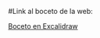 #Link al boceto de la web:

[Boceto en Excalidraw](https://excalidraw.com/#json=DyKkDOjvkiqoCuld1SJiv,fopccYXBfxdCGFY7Oa8bxw)